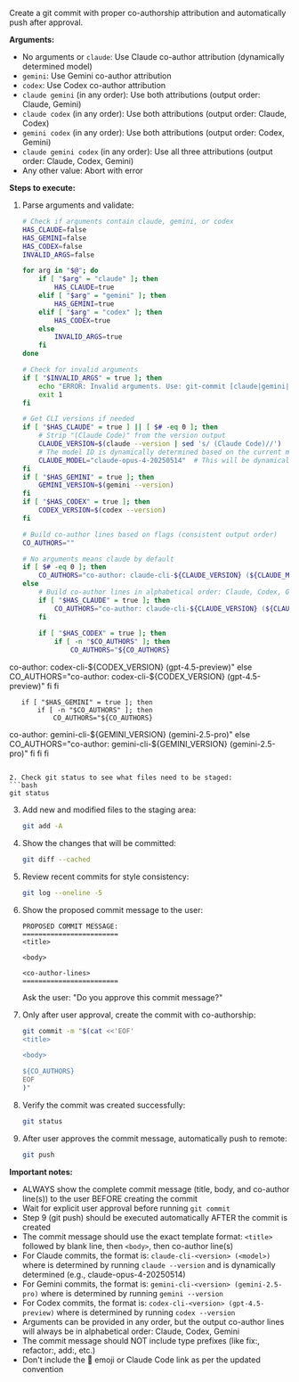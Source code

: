 Create a git commit with proper co-authorship attribution and automatically push after approval.

**Arguments:**
- No arguments or `claude`: Use Claude co-author attribution (dynamically determined model)
- `gemini`: Use Gemini co-author attribution
- `codex`: Use Codex co-author attribution
- `claude gemini` (in any order): Use both attributions (output order: Claude, Gemini)
- `claude codex` (in any order): Use both attributions (output order: Claude, Codex)
- `gemini codex` (in any order): Use both attributions (output order: Codex, Gemini)
- `claude gemini codex` (in any order): Use all three attributions (output order: Claude, Codex, Gemini)
- Any other value: Abort with error

**Steps to execute:**

1. Parse arguments and validate:
   ```bash
   # Check if arguments contain claude, gemini, or codex
   HAS_CLAUDE=false
   HAS_GEMINI=false
   HAS_CODEX=false
   INVALID_ARGS=false
   
   for arg in "$@"; do
       if [ "$arg" = "claude" ]; then
           HAS_CLAUDE=true
       elif [ "$arg" = "gemini" ]; then
           HAS_GEMINI=true
       elif [ "$arg" = "codex" ]; then
           HAS_CODEX=true
       else
           INVALID_ARGS=true
       fi
   done
   
   # Check for invalid arguments
   if [ "$INVALID_ARGS" = true ]; then
       echo "ERROR: Invalid arguments. Use: git-commit [claude|gemini|codex] (in any order)"
       exit 1
   fi
   
   # Get CLI versions if needed
   if [ "$HAS_CLAUDE" = true ] || [ $# -eq 0 ]; then
       # Strip "(Claude Code)" from the version output
       CLAUDE_VERSION=$(claude --version | sed 's/ (Claude Code)//')
       # The model ID is dynamically determined based on the current model
       CLAUDE_MODEL="claude-opus-4-20250514"  # This will be dynamically determined
   fi
   if [ "$HAS_GEMINI" = true ]; then
       GEMINI_VERSION=$(gemini --version)
   fi
   if [ "$HAS_CODEX" = true ]; then
       CODEX_VERSION=$(codex --version)
   fi
   
   # Build co-author lines based on flags (consistent output order)
   CO_AUTHORS=""
   
   # No arguments means claude by default
   if [ $# -eq 0 ]; then
       CO_AUTHORS="co-author: claude-cli-${CLAUDE_VERSION} (${CLAUDE_MODEL})"
   else
       # Build co-author lines in alphabetical order: Claude, Codex, Gemini
       if [ "$HAS_CLAUDE" = true ]; then
           CO_AUTHORS="co-author: claude-cli-${CLAUDE_VERSION} (${CLAUDE_MODEL})"
       fi
       
       if [ "$HAS_CODEX" = true ]; then
           if [ -n "$CO_AUTHORS" ]; then
               CO_AUTHORS="${CO_AUTHORS}
co-author: codex-cli-${CODEX_VERSION} (gpt-4.5-preview)"
           else
               CO_AUTHORS="co-author: codex-cli-${CODEX_VERSION} (gpt-4.5-preview)"
           fi
       fi
       
       if [ "$HAS_GEMINI" = true ]; then
           if [ -n "$CO_AUTHORS" ]; then
               CO_AUTHORS="${CO_AUTHORS}
co-author: gemini-cli-${GEMINI_VERSION} (gemini-2.5-pro)"
           else
               CO_AUTHORS="co-author: gemini-cli-${GEMINI_VERSION} (gemini-2.5-pro)"
           fi
       fi
   fi
   ```

2. Check git status to see what files need to be staged:
   ```bash
   git status
   ```

3. Add new and modified files to the staging area:
   ```bash
   git add -A
   ```

4. Show the changes that will be committed:
   ```bash
   git diff --cached
   ```

5. Review recent commits for style consistency:
   ```bash
   git log --oneline -5
   ```

6. Show the proposed commit message to the user:
   ```
   PROPOSED COMMIT MESSAGE:
   ========================
   <title>

   <body>

   <co-author-lines>
   ========================
   ```
   
   Ask the user: "Do you approve this commit message?"

7. Only after user approval, create the commit with co-authorship:
   ```bash
   git commit -m "$(cat <<'EOF'
   <title>

   <body>

   ${CO_AUTHORS}
   EOF
   )"
   ```

8. Verify the commit was created successfully:
   ```bash
   git status
   ```

9. After user approves the commit message, automatically push to remote:
   ```bash
   git push
   ```

**Important notes:**
- ALWAYS show the complete commit message (title, body, and co-author line(s)) to the user BEFORE creating the commit
- Wait for explicit user approval before running `git commit`
- Step 9 (git push) should be executed automatically AFTER the commit is created
- The commit message should use the exact template format: `<title>` followed by blank line, then `<body>`, then co-author line(s)
- For Claude commits, the format is: `claude-cli-<version> (<model>)` where <version> is determined by running `claude --version` and <model> is dynamically determined (e.g., claude-opus-4-20250514)
- For Gemini commits, the format is: `gemini-cli-<version> (gemini-2.5-pro)` where <version> is determined by running `gemini --version`
- For Codex commits, the format is: `codex-cli-<version> (gpt-4.5-preview)` where <version> is determined by running `codex --version`
- Arguments can be provided in any order, but the output co-author lines will always be in alphabetical order: Claude, Codex, Gemini
- The commit message should NOT include type prefixes (like fix:, refactor:, add:, etc.)
- Don't include the 🤖 emoji or Claude Code link as per the updated convention
